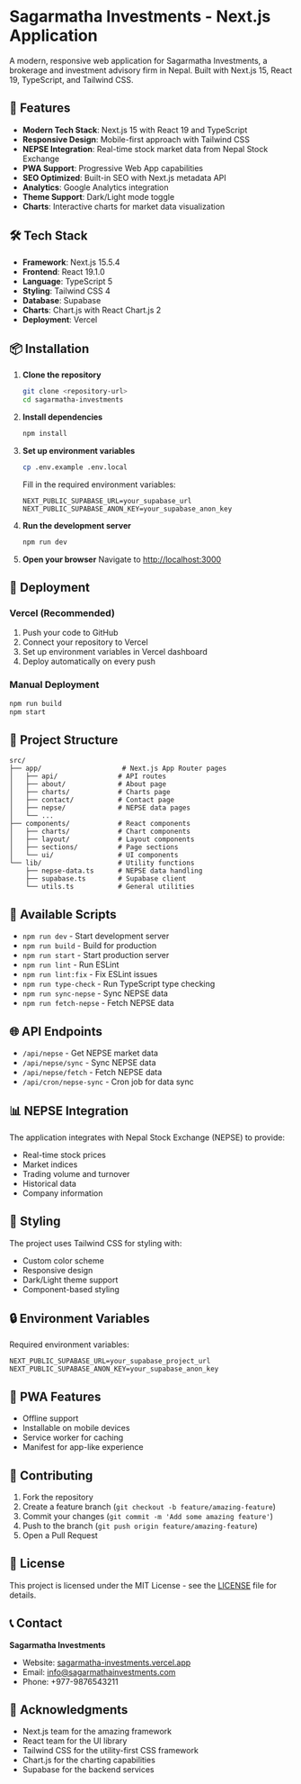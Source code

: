 # Sagarmatha Investments - Next.js Application

A modern, responsive web application for Sagarmatha Investments, a brokerage and investment advisory firm in Nepal. Built with Next.js 15, React 19, TypeScript, and Tailwind CSS.

## 🚀 Features

- **Modern Tech Stack**: Next.js 15 with React 19 and TypeScript
- **Responsive Design**: Mobile-first approach with Tailwind CSS
- **NEPSE Integration**: Real-time stock market data from Nepal Stock Exchange
- **PWA Support**: Progressive Web App capabilities
- **SEO Optimized**: Built-in SEO with Next.js metadata API
- **Analytics**: Google Analytics integration
- **Theme Support**: Dark/Light mode toggle
- **Charts**: Interactive charts for market data visualization

## 🛠️ Tech Stack

- **Framework**: Next.js 15.5.4
- **Frontend**: React 19.1.0
- **Language**: TypeScript 5
- **Styling**: Tailwind CSS 4
- **Database**: Supabase
- **Charts**: Chart.js with React Chart.js 2
- **Deployment**: Vercel

## 📦 Installation

1. **Clone the repository**
   ```bash
   git clone <repository-url>
   cd sagarmatha-investments
   ```

2. **Install dependencies**
   ```bash
   npm install
   ```

3. **Set up environment variables**
   ```bash
   cp .env.example .env.local
   ```
   
   Fill in the required environment variables:
   ```env
   NEXT_PUBLIC_SUPABASE_URL=your_supabase_url
   NEXT_PUBLIC_SUPABASE_ANON_KEY=your_supabase_anon_key
   ```

4. **Run the development server**
   ```bash
   npm run dev
   ```

5. **Open your browser**
   Navigate to [http://localhost:3000](http://localhost:3000)

## 🚀 Deployment

### Vercel (Recommended)

1. Push your code to GitHub
2. Connect your repository to Vercel
3. Set up environment variables in Vercel dashboard
4. Deploy automatically on every push

### Manual Deployment

```bash
npm run build
npm start
```

## 📁 Project Structure

```
src/
├── app/                    # Next.js App Router pages
│   ├── api/               # API routes
│   ├── about/             # About page
│   ├── charts/            # Charts page
│   ├── contact/           # Contact page
│   ├── nepse/             # NEPSE data pages
│   └── ...
├── components/            # React components
│   ├── charts/            # Chart components
│   ├── layout/            # Layout components
│   ├── sections/          # Page sections
│   └── ui/                # UI components
└── lib/                   # Utility functions
    ├── nepse-data.ts      # NEPSE data handling
    ├── supabase.ts        # Supabase client
    └── utils.ts           # General utilities
```

## 🔧 Available Scripts

- `npm run dev` - Start development server
- `npm run build` - Build for production
- `npm run start` - Start production server
- `npm run lint` - Run ESLint
- `npm run lint:fix` - Fix ESLint issues
- `npm run type-check` - Run TypeScript type checking
- `npm run sync-nepse` - Sync NEPSE data
- `npm run fetch-nepse` - Fetch NEPSE data

## 🌐 API Endpoints

- `/api/nepse` - Get NEPSE market data
- `/api/nepse/sync` - Sync NEPSE data
- `/api/nepse/fetch` - Fetch NEPSE data
- `/api/cron/nepse-sync` - Cron job for data sync

## 📊 NEPSE Integration

The application integrates with Nepal Stock Exchange (NEPSE) to provide:

- Real-time stock prices
- Market indices
- Trading volume and turnover
- Historical data
- Company information

## 🎨 Styling

The project uses Tailwind CSS for styling with:

- Custom color scheme
- Responsive design
- Dark/Light theme support
- Component-based styling

## 🔒 Environment Variables

Required environment variables:

```env
NEXT_PUBLIC_SUPABASE_URL=your_supabase_project_url
NEXT_PUBLIC_SUPABASE_ANON_KEY=your_supabase_anon_key
```

## 📱 PWA Features

- Offline support
- Installable on mobile devices
- Service worker for caching
- Manifest for app-like experience

## 🤝 Contributing

1. Fork the repository
2. Create a feature branch (`git checkout -b feature/amazing-feature`)
3. Commit your changes (`git commit -m 'Add some amazing feature'`)
4. Push to the branch (`git push origin feature/amazing-feature`)
5. Open a Pull Request

## 📄 License

This project is licensed under the MIT License - see the [LICENSE](LICENSE) file for details.

## 📞 Contact

**Sagarmatha Investments**
- Website: [sagarmatha-investments.vercel.app](https://sagarmatha-investments.vercel.app)
- Email: info@sagarmathainvestments.com
- Phone: +977-9876543211

## 🙏 Acknowledgments

- Next.js team for the amazing framework
- React team for the UI library
- Tailwind CSS for the utility-first CSS framework
- Chart.js for the charting capabilities
- Supabase for the backend services